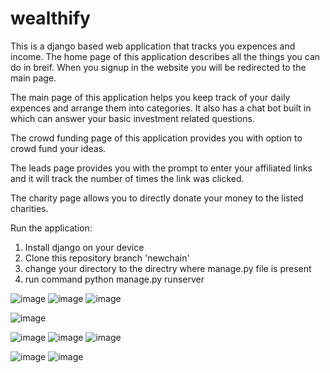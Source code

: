 # wealthify
This is a django based web application that tracks you expences and income.
The home page of this application describes all the things you can do in breif. When you signup in the website you will be redirected to the main page.

The main page of this application helps you keep track of your daily expences and arrange them into categories. It also has a chat bot built in which can answer your basic investment related questions.

The crowd funding page of this application provides you with option to crowd fund your ideas.

The leads page provides you with the prompt to enter your affiliated links and it will track the number of times the link was clicked.

The charity page allows you to directly donate your money to the listed charities.

Run the application:
1) Install django on your device
2) Clone this repository branch 'newchain'
3) change your directory to the directry where manage.py file is present
4) run command python manage.py runserver

![image](https://github.com/Ayush02004/wealthify/assets/122443505/27f3e44b-8fe7-45a3-9d5a-e7fdc00b25ea)
![image](https://github.com/Ayush02004/wealthify/assets/122443505/5a9c9620-5e15-4e03-b8d5-9bcca4a4eaaa)
![image](https://github.com/Ayush02004/wealthify/assets/122443505/c0402447-97af-43e1-8c95-c132feb2532e)

![image](https://github.com/Ayush02004/wealthify/assets/122443505/3e6c96f3-3cce-4252-b759-0033b36f39d1)

![image](https://github.com/Ayush02004/wealthify/assets/122443505/1090683c-083b-42a3-ae16-ec7126705e12)
![image](https://github.com/Ayush02004/wealthify/assets/122443505/5d95c246-a749-4129-bc1c-dacb3fb9e7f9)
![image](https://github.com/Ayush02004/wealthify/assets/122443505/cbecd4f6-cb7b-4944-8e25-e205866d9dc5)

![image](https://github.com/Ayush02004/wealthify/assets/122443505/2297e5aa-1cac-4fc0-8048-2667c59fec8f)
![image](https://github.com/Ayush02004/wealthify/assets/122443505/931269ec-a9b5-4a99-91f4-83b7fe007349)
